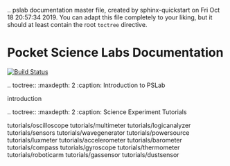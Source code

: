 .. pslab documentation master file, created by
   sphinx-quickstart on Fri Oct 18 20:57:34 2019.
   You can adapt this file completely to your liking, but it should at least
   contain the root `toctree` directive.
  
Pocket Science Labs Documentation
=================================

[![Build Status](https://travis-ci.com/fossasia/pslab-documentation.svg?branch=master)](https://travis-ci.com/fossasia/pslab-documentation)

.. toctree::
   :maxdepth: 2
   :caption: Introduction to PSLab
   
   introduction

.. toctree::
   :maxdepth: 2
   :caption: Science Experiment Tutorials
   
   tutorials/oscilloscope
   tutorials/multimeter
   tutorials/logicanalyzer
   tutorials/sensors
   tutorials/wavegenerator
   tutorials/powersource
   tutorials/luxmeter
   tutorials/accelerometer
   tutorials/barometer
   tutorials/compass
   tutorials/gyroscope
   tutorials/thermometer
   tutorials/roboticarm
   tutorials/gassensor
   tutorials/dustsensor
